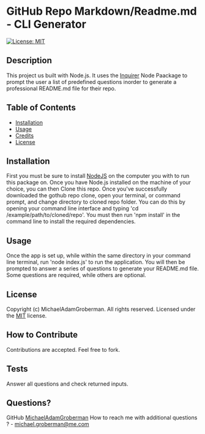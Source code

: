 
  # GitHub Repo Markdown/Readme.md - CLI Generator  
  [![License: MIT](https://img.shields.io/badge/License-MIT-blue.svg)](https://opensource.org/licenses/MIT) 
  ## Description
  This project us built with Node.js. It uses the [Inquirer](https://www.npmjs.com/package/inquirer) Node Paackage to prompt the user a list of predefined questions inorder to generate a professional README.md file for their repo. 
  
  ## Table of Contents
  - [Installation](#installation)
  - [Usage](#usage)
  - [Credits](#credits)
  - [License](#license)
  ## Installation
  First you must be sure to install [NodeJS](https://nodejs.org/en/) on the computer you with to run this package on.
  Once you have Node.js installed on the machine of your choice, you can then Clone this repo. Once you've successfully downloaded the gothub repo clone, open your terminal, or command prompt, and change directory to cloned repo folder. You can do this by opening your command line interface and typing 'cd /example/path/to/cloned/repo'. You must then run 'npm install' in the command line to install the required dependencies. 
  
  ## Usage
  Once the app is set up, while within the same directory in your command line terminal, run 'node index.js' to run the application. You will then be prompted to                 answer a series of questions to generate your README.md file. Some questions are required, while others are optional. 
  
  ## License
  Copyright (c) MichaelAdamGroberman. All rights reserved.
  Licensed under the [MIT](https://opensource.org/licenses/MIT) license. 
  
  ## How to Contribute
  Contributions are accepted. Feel free to fork.
  
  ## Tests  
  Answer all questions and check returned inputs.
  
  ## Questions?
  GitHub [MichaelAdamGroberman](https://github.com/MichaelAdamGroberman)
  How to reach me with additional questions ? - [michael.groberman@me.com](mailto://michael.groberman@me.com)
